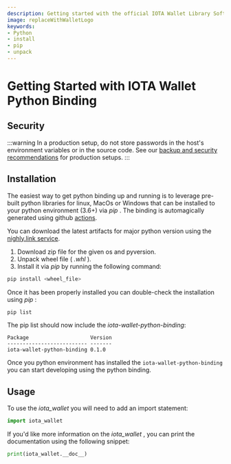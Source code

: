 ```yaml
---
description: Getting started with the official IOTA Wallet Library Software Python binding.
image: replaceWithWalletLogo
keywords:
- Python
- install
- pip
- unpack
---
```

# Getting Started with IOTA Wallet Python Binding

## Security

:::warning
In a production setup, do not store passwords in the host's environment variables or in the source code. See our [backup and security recommendations](https://chrysalis.docs.iota.org/guides/backup_security) for production setups.
:::

## Installation

The easiest way to get python binding up and running is to leverage pre-built python libraries for linux, MacOs or Windows that can be installed to your python environment (3.6+) via _pip_ . The binding is automagically generated using github [actions](https://github.com/iotaledger/wallet.rs/actions/workflows/python_binding_publish.yml).

You can download the latest artifacts for major python version using the  [nighly.link service](https://nightly.link/iotaledger/wallet.rs/workflows/python_binding_publish/develop).  
1. Download zip file for the given os and pyversion. 
2. Unpack wheel file ( _.whl_ ).
3. Install it via _pip_ by running the following command:

```bash
pip install <wheel_file>
```

Once it has been properly installed you can double-check the installation using _pip_ :
```bash
pip list
```

The pip list should now include the _iota-wallet-python-binding_:
```plaintext
Package                    Version
-------------------------- -------
iota-wallet-python-binding 0.1.0
```

Once you python environment has installed the `iota-wallet-python-binding` you can start developing using the python binding.

## Usage

To use the _iota_wallet_ you will need to add an import statement:  
```python
import iota_wallet
```
If you'd like more information on the _iota_wallet_ , you can print the documentation using the following snippet:
```python
print(iota_wallet.__doc__)
```